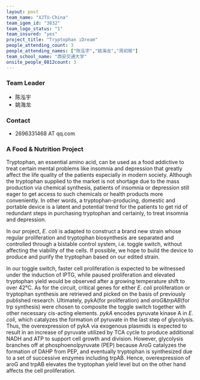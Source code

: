 ```yaml
---
layout: post
team_name: "XJTU-China"
team_igem_id: "3832"
team_logo_status: "1"
team_insured: "yes"
project_title: "Tryptophan iDream"
people_attending_count: 3
people_attending_names: ["陈泓宇","姚海龙","周初筱"]
team_school_name: "西安交通大学"
onsite_people_0812count: 3
---
```



### Team Leader
* 陈泓宇
* 姚海龙

### Contact
* 2696331468 AT qq.com

### A Food &amp; Nutrition Project

Tryptophan, an essential amino acid, can be used as a food addictive to treat certain mental problems like insomnia and depression that greatly affect the life quality of the patients especially in modern society. Although the tryptophan supplied to the market is not shortage due to the mass production via chemical synthesis, patients of insomnia or depression still eager to get access to such chemicals or health products more conveniently. In other words, a tryptophan-producing, domestic and portable device is a latent and potential trend for the patients to get rid of redundant steps in purchasing tryptophan and certainly, to treat insomnia and depression.

In our project, *E. coli* is adapted to construct a brand new strain whose regular proliferation and tryptophan biosynthesis are separated and controlled through a bistable control system, i.e. toggle switch, without affecting the viability of the cells. If possible, we hope to build the device to produce and purify the tryptophan based on our edited strain.
 
In our toggle switch, faster cell proliferation is expected to be witnessed under the induction of IPTG, while paused proliferation and elevated tryptophan yield would be observed after a growing temperature shift to over 42℃. As for the circuit, critical genes for either *E. coli* proliferation or tryptophan synthesis are retrieved and picked on the basis of previously published research. Ultimately, pykA(for proliferation) and *aroG*&amp;*trpAB*(for trp synthesis) were chosen to composite the toggle switch together with other necessary cis-acting elements. *pykA* encodes pyruvate kinase A in *E. coli*, which catalyzes the formation of pyruvate in the last step of glycolysis. Thus, the overexpression of pykA via exogenous plasmids is expected to result in an increase of pyruvate utilized by TCA cycle to produce additional NADH and ATP to support cell growth and division. However, glycolysis branches off at phosphoenolpyruvate (PEP) because AroG catalyzes the formation of DAHP from PEP, and eventually tryptophan is synthesized due to a set of successive enzymes including trpAB. Hence, overexpression of aroG and trpAB elevates the tryptophan yield level but on the other hand affects the cell proliferation.
